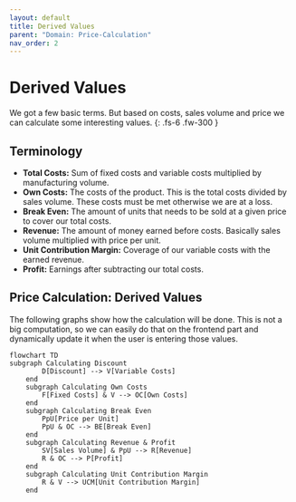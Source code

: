 ```yaml
---
layout: default
title: Derived Values
parent: "Domain: Price-Calculation"
nav_order: 2
---
```


# Derived Values

We got a few basic terms. But based on costs, sales volume and price we can calculate some interesting values.
{: .fs-6 .fw-300 }

## Terminology

* **Total Costs:** Sum of fixed costs and variable costs multiplied by manufacturing volume.
* **Own Costs:** The costs of the product. This is the total costs divided by sales volume. These costs must be met otherwise we are at a loss.
* **Break Even:** The amount of units that needs to be sold at a given price to cover our total costs.
* **Revenue:** The amount of money earned before costs. Basically sales volume multiplied with price per unit.
* **Unit Contribution Margin:** Coverage of our variable costs with the earned revenue.
* **Profit:** Earnings after subtracting our total costs.

## Price Calculation: Derived Values

The following graphs show how the calculation will be done. This is not a big computation, so we can easily do that on the frontend part and dynamically update it when the user is entering those values.

```mermaid
flowchart TD
subgraph Calculating Discount
        D[Discount] --> V[Variable Costs]
    end
    subgraph Calculating Own Costs
        F[Fixed Costs] & V --> OC[Own Costs]
    end
    subgraph Calculating Break Even
        PpU[Price per Unit]
        PpU & OC --> BE[Break Even]
    end
    subgraph Calculating Revenue & Profit
        SV[Sales Volume] & PpU --> R[Revenue]
        R & OC --> P[Profit]
    end
    subgraph Calculating Unit Contribution Margin
        R & V --> UCM[Unit Contribution Margin]
    end
```